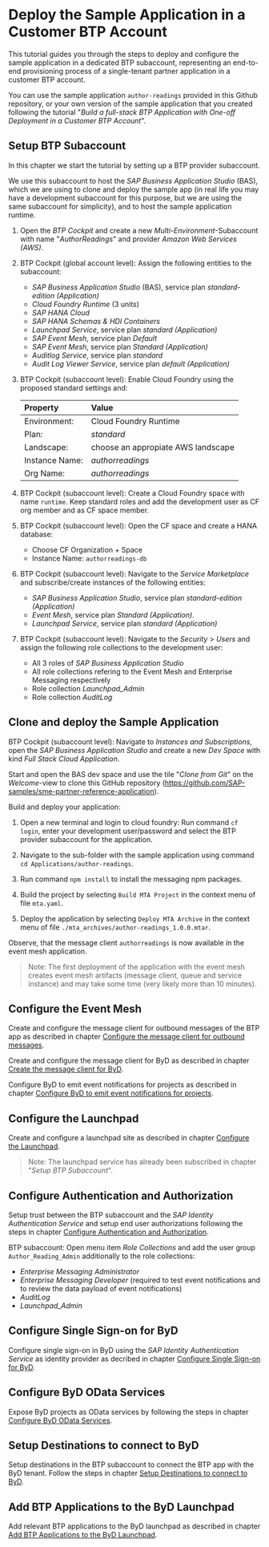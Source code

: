 # Deploy the Sample Application in a Customer BTP Account

This tutorial guides you through the steps to deploy and configure the sample application in a dedicated BTP subaccount, representing an end-to-end provisioning process of a single-tenant partner application in a customer BTP account.

You can use the sample application `author-readings` provided in this Github repository, or your own version of the sample application that you created following the tutorial "*Build a full-stack BTP Application with One-off Deployment in a Customer BTP Account*".

## Setup BTP Subaccount

In this chapter we start the tutorial by setting up a BTP provider subaccount. 

We use this subaccount to host the *SAP Business Application Studio* (BAS), which we are using to clone and deploy the sample app (in real life you may have a development subaccount for this purpose, but we are using the same subaccount for simplicity), and to host the sample application runtime.

1. Open the *BTP Cockpit* and create a new *Multi-Environment*-Subaccount with name "*AuthorReadings*" and provider *Amazon Web Services (AWS)*.

2. BTP Cockpit (global account level): Assign the following entities to the subaccount:
    - *SAP Business Application Studio* (BAS), service plan *standard-edition (Application)* 
    - *Cloud Foundry Runtime* (3 units)
    - *SAP HANA Cloud*
    - *SAP HANA Schemas & HDI Containers*
    - *Launchpad Service*, service plan *standard (Application)*
    - *SAP Event Mesh*, service plan *Default*
    - *SAP Event Mesh*, service plan *Standard (Application)*
    - *Auditlog Service*, service plan *standard*
    - *Audit Log Viewer Service*, service plan *default (Application)*

3. BTP Cockpit (subaccount level): Enable Cloud Foundry using the proposed standard settings and:

    | Property       | Value                              |
    | :------------- | :--------------------------------- |
    | Environment:   | Cloud Foundry Runtime              |
    | Plan:          | *standard*                         |
    | Landscape:     | choose an appropiate AWS landscape |
    | Instance Name: | *authorreadings*                   |
    | Org Name:      | *authorreadings*                   |

4. BTP Cockpit (subaccount level): Create a Cloud Foundry space with name `runtime`. Keep standard roles and add the development user as CF org member and as CF space member. 

5. BTP Cockpit (subaccount level): Open the CF space and create a HANA database:
    - Choose CF Organization + Space
    - Instance Name: `authorreadings-db`

6. BTP Cockpit (subaccount level): Navigate to the *Service Marketplace* and subscribe/create instances of the following entities: 
    - *SAP Business Application Studio*, service plan *standard-edition (Application)*
    - *Event Mesh*, service plan *Standard (Application)*.
    - *Launchpad Service*, service plan *standard (Application)*

7. BTP Cockpit (subaccount level): Navigate to the *Security* > *Users* and assign the following role collections to the development user:
    - All 3 roles of *SAP Business Application Studio*
    - All role collections refering to the Event Mesh and Enterprise Messaging respectively
    - Role collection *Launchpad_Admin*
    - Role collection *AuditLog*

## Clone and deploy the Sample Application

BTP Cockpit (subaccount level): Navigate to *Instances and Subscriptions*, open the *SAP Business Application Studio* and create a new *Dev Space* with kind *Full Stack Cloud Application*.

Start and open the BAS dev space and use the tile "*Clone from Git*" on the *Welcome*-view to clone this GitHub repository (https://github.com/SAP-samples/sme-partner-reference-application).

Build and deploy your application:

1. Open a new terminal and login to cloud foundry: Run command `cf login`, enter your development user/password and select the BTP provider subaccount for the application.

2. Navigate to the sub-folder with the sample application using command `cd Applications/author-readings`.

3. Run command `npm install` to install the messaging npm packages.

4. Build the project by selecting `Build MTA Project` in the context menu of file `mta.yaml`. 

5. Deploy the application by selecting `Deploy MTA Archive` in the context menu of file `./mta_archives/author-readings_1.0.0.mtar`.

Observe, that the message client `authorreadings` is now available in the event mesh application.

> Note: The first deployment of the application with the event mesh creates event mesh artifacts (message client, queue and service instance) and may take some time (very likely more than 10 minutes).

## Configure the Event Mesh

Create and configure the message client for outbound messages of the BTP app as described in chapter [Configure the message client for outbound messages](05-ByD-Event-Integration.md#configure-the-message-client-for-outbound-messages).

Create and configure the message client for ByD as described in chapter [Create the message client for ByD](05-ByD-Event-Integration.md#create-the-message-client-for-byd).

Configure ByD to emit event notifications for projects as described in chapter [Configure ByD to emit event notifications for projects](05-ByD-Event-Integration.md#configure-byd-to-emit-event-notifications-for-projects).

## Configure the Launchpad

Create and configure a launchpad site as described in chapter [Configure the Launchpad](03-One-Off-Deployment.md#configure-the-launchpad).

> Note: The launchpad service has already been subscribed in chapter "*Setup BTP Subaccount*".

## Configure Authentication and Authorization

Setup trust between the BTP subaccount and the *SAP Identity Authentication Service* and setup end user authorizations following the steps in chapter [Configure Authentication and Authorization](03-One-Off-Deployment.md#configure-authentication-and-authorization).

BTP subaccount: Open menu item *Role Collections* and add the user group `Author_Reading_Admin` additionally to the role collections:
- *Enterprise Messaging Administrator*
- *Enterprise Messaging Developer* (required to test event notifications and to review the data payload of event notifications)
- *AuditLog*
- *Launchpad_Admin*

## Configure Single Sign-on for ByD

Configure single sign-on in ByD using the *SAP Identity Authentication Service* as identity provider as decribed in chapter [Configure Single Sign-on for ByD](04-ByD-Integration.md#configure-single-sign-on-for-byd).

## Configure ByD OData Services

Expose ByD projects as OData services by following the steps in chapter [Configure ByD OData Services](04-ByD-Integration.md#configure-byd-odata-services).

## Setup Destinations to connect to ByD

Setup destinations in the BTP subaccount to connect the BTP app with the ByD tenant. Follow the steps in chapter [Setup Destinations to connect to ByD](04-ByD-Integration.md#setup-destinations-to-connect-to-byd).

## Add BTP Applications to the ByD Launchpad

Add relevant BTP applications to the ByD launchpad as described in chapter [Add BTP Applications to the ByD Launchpad](04-ByD-Integration.md#add-btp-applications-to-the-byd-launchpad).

